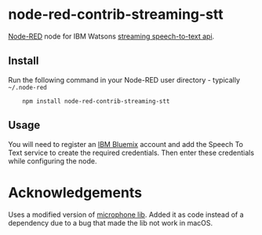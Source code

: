 node-red-contrib-streaming-stt
==============================
<a href="http://nodered.org" target="_new">Node-RED</a> node for IBM Watsons <a href="https://www.ibm.com/watson/developercloud/speech-to-text.html" target="_new">streaming speech-to-text api</a>.

Install
-------
Run the following command in your Node-RED user directory - typically `~/.node-red`

        npm install node-red-contrib-streaming-stt

Usage
-----
You will need to register an <a href ="http://www.ibm.com/cloud-computing/bluemix/" target="_new">IBM Bluemix</a> account and add the Speech To Text service to create the required credentials. Then enter these credentials while configuring the node.

Acknowledgements
==============================

Uses a modified version of <a href="https://github.com/MexXxo/node-microphone" target="_new">microphone lib</a>. Added it as code instead of a dependency due to a bug that made the lib not work in macOS.